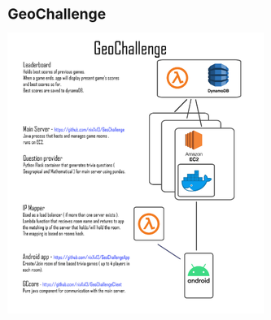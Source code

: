 # GeoChallenge
![alt text](https://github.com/nixXx13/GeoChallenge/blob/master/Poster.jpg?raw=true)
